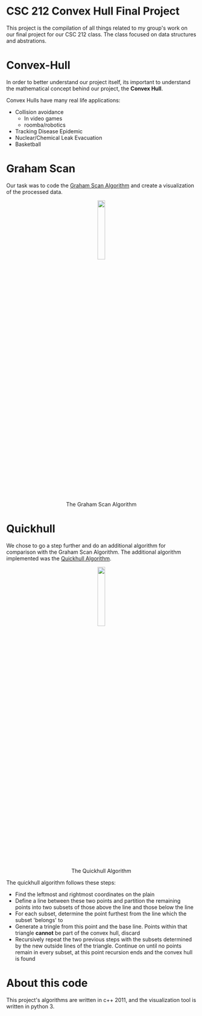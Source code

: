 # CSC 212 Convex Hull Final Project

This project is the compilation of all things related to my group's work on our final project for our CSC 212 class. The class focused on data structures and abstrations.

# Convex-Hull
In order to better understand our project itself, its important to understand the mathematical concept behind our project, the **Convex Hull**.

Convex Hulls have many real life applications:
  - Collision avoidance
      - In video games
      - roomba/robotics
  - Tracking Disease Epidemic
  - Nuclear/Chemical Leak Evacuation
  - Basketball



# Graham Scan
Our task was to code the [Graham Scan Algorithm](https://en.wikipedia.org/w/index.php?title=Graham_scan&oldid=981736794) and create a visualization of the processed data.

<p align="center"><img width=20% src="https://github.com/samillette/Convex-Hull/blob/main/Presentation%20Materials/GrahamScanDemo.gif"></p>
<p align="center">The Graham Scan Algorithm</p>

# Quickhull
We chose to go a step further and do an additional algorithm for comparison with the Graham Scan Algorithm. The additional algorithm implemented was the [Quickhull Algorithm](https://en.wikipedia.org/w/index.php?title=Quickhull&oldid=986184164).

<p align="center"><img width=20% src="https://github.com/samillette/Convex-Hull/blob/main/Presentation%20Materials/Animation_depicting_the_quickhull_algorithm.gif"></p>
<p align="center">The Quickhull Algorithm</p>

The quickhull algorithm follows these steps:
- Find the leftmost and rightmost coordinates on the plain
- Define a line between these two points and partition the remaining points into two subsets of those above the line and those below the line
- For each subset, determine the point furthest from the line which the subset 'belongs' to
- Generate a tringle from this point and the base line. Points within that triangle **cannot** be part of the convex hull, discard
- Recursively repeat the two previous steps with the subsets determined by the new outside lines of the triangle. Continue on until no points remain in every subset, at this point recursion ends and the convex hull is found

# About this code
This project's algorithms are written in c++ 2011, and the visualization tool is written in python 3.

